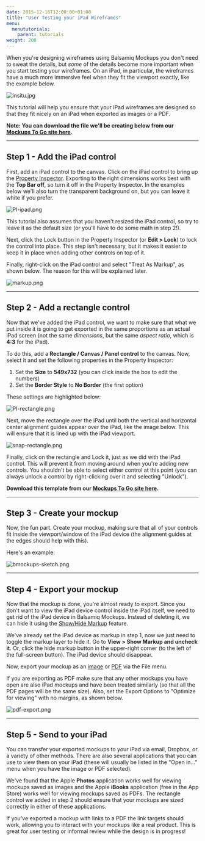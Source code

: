 ```yaml
---
date: 2015-12-16T12:00:00+01:00
title: "User Testing your iPad Wireframes"
menu:
  menututorials:
    parent: tutorials
weight: 200
---
```


When you're designing wireframes using Balsamiq Mockups you don't need to sweat the details, but _some_ of the details become more important when you start testing your wireframes. On an iPad, in particular, the wireframes have a much more immersive feel when they fit the viewport exactly, like the example below.

![insitu.jpg](https://media.balsamiq.com/img/support/tutorials/ipad/insitu.jpg)

This tutorial will help you ensure that your iPad wireframes are designed so that they fit nicely on an iPad when exported as images or a PDF.

**Note: You can download the file we'll be creating below from our [Mockups To Go site here](https://mockupstogo.mybalsamiq.com/projects/ios/iPad%20User%20Testing%20Template).**

* * *

## Step 1 - Add the iPad control 

First, add an iPad control to the canvas. Click on the iPad control to bring up the [Property Inspector](https://docs.balsamiq.com/desktop/inspector/). Exporting to the right dimensions works best with the **Top Bar off**, so turn it off in the Property Inspector. In the examples below we'll also turn the transparent background on, but you can leave it white if you prefer.

![PI-ipad.png](https://media.balsamiq.com/img/support/tutorials/ipad/PI-ipad.png)

This tutorial also assumes that you haven't resized the iPad control, so try to leave it as the default size (or you'll have to do some math in step 2!).

Next, click the Lock button in the Property Inspector (or **Edit > Lock**) to lock the control into place. This step isn't necessary, but it makes it easier to keep it in place when adding other controls on top of it.

Finally, right-click on the iPad control and select "Treat As Markup", as shown below. The reason for this will be explained later.

![markup.png](https://media.balsamiq.com/img/support/tutorials/ipad/markup.png)

* * *

## Step 2 - Add a rectangle control 

Now that we've added the iPad control, we want to make sure that what we put inside it is going to get exported in the same proportions as an actual iPad screen (not the same _dimensions_, but the same _aspect ratio_, which is **4:3** for the iPad).

To do this, add a **Rectangle / Canvas / Panel control** to the canvas. Now, select it and set the following properties in the Property Inspector:

1.  Set the **Size** to **549x732** (you can click inside the box to edit the numbers)
2.  Set the **Border Style** to **No Border** (the first option)

These settings are highlighted below:

![PI-rectangle.png](https://media.balsamiq.com/img/support/tutorials/ipad/PI-rectangle.png)

Next, move the rectangle over the iPad until both the vertical and horizontal center alignment guides appear over the iPad, like the image below. This will ensure that it is lined up with the iPad viewport.

![snap-rectangle.png](https://media.balsamiq.com/img/support/tutorials/ipad/snap-rectangle.png)

Finally, click on the rectangle and Lock it, just as we did with the iPad control. This will prevent it from moving around when you're adding new controls. You shouldn't be able to select either control at this point (you can always unlock a control by right-clicking over it and selecting "Unlock").

**Download this template from our [Mockups To Go site here](https://mockupstogo.mybalsamiq.com/projects/ios/iPad%20User%20Testing%20Template).**

* * *

## Step 3 - Create your mockup 

Now, the fun part. Create your mockup, making sure that all of your controls fit inside the viewport/window of the iPad device (the alignment guides at the edges should help with this).

Here's an example:

![bmockups-sketch.png](https://media.balsamiq.com/img/support/tutorials/ipad/bmockups-sketch.png)

* * *

## Step 4 - Export your mockup 

Now that the mockup is done, you're almost ready to export. Since you don't want to view the iPad device control inside the iPad itself, we need to get rid of the iPad device in Balsamiq Mockups. Instead of deleting it, we can hide it using the [Show/Hide Markup](https://docs.balsamiq.com/desktop/markup/) feature.

We've already set the iPad device as markup in step 1, now we just need to toggle the markup layer to hide it. Go to **View > Show Markup and uncheck it**. Or, click the hide markup button in the upper-right corner (to the left of the full-screen button). The iPad device should disappear.

Now, export your mockup as an [image](http://support.balsamiq.com/customer/portal/articles/111730#exportimage) or [PDF](http://support.balsamiq.com/customer/portal/articles/111730#exportpdf) via the File menu.

If you are exporting as PDF make sure that any other mockups you have open are also iPad mockups and have been treated similarly (so that all the PDF pages will be the same size). Also, set the Export Options to "Optimize for viewing" with no margins, as shown below.

![pdf-export.png](https://media.balsamiq.com/img/support/tutorials/ipad/pdf-export.png)

* * *

## Step 5 - Send to your iPad 

You can transfer your exported mockups to your iPad via email, Dropbox, or a variety of other methods. There are also several applications that you can use to view them on your iPad (these will usually be listed in the "Open in..." menu when you have the image or PDF selected).

We've found that the Apple **Photos** application works well for viewing mockups saved as images and the Apple **iBooks** application (free in the App Store) works well for viewing mockups saved as PDFs. The rectangle control we added in step 2 should ensure that your mockups are sized correctly in either of these applications.

If you've exported a mockup with links to a PDF the link targets should work, allowing you to interact with your mockups like a real product. This is great for user testing or informal review while the design is in progress!